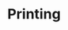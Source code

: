 ---
title: Printing
slug: printing
taxonomy:
	tag: industry
content:
    items:
        '@taxonomy.industry': printing
    order:
        by: date
        dir: desc
---